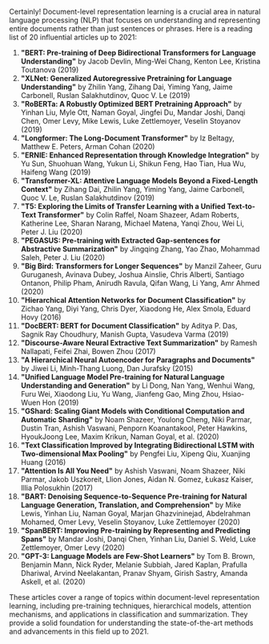 Certainly! Document-level representation learning is a crucial area in natural language processing (NLP) that focuses on understanding and representing entire documents rather than just sentences or phrases. Here is a reading list of 20 influential articles up to 2021:

1. **"BERT: Pre-training of Deep Bidirectional Transformers for Language Understanding"** by Jacob Devlin, Ming-Wei Chang, Kenton Lee, Kristina Toutanova (2019)
2. **"XLNet: Generalized Autoregressive Pretraining for Language Understanding"** by Zhilin Yang, Zihang Dai, Yiming Yang, Jaime Carbonell, Ruslan Salakhutdinov, Quoc V. Le (2019)
3. **"RoBERTa: A Robustly Optimized BERT Pretraining Approach"** by Yinhan Liu, Myle Ott, Naman Goyal, Jingfei Du, Mandar Joshi, Danqi Chen, Omer Levy, Mike Lewis, Luke Zettlemoyer, Veselin Stoyanov (2019)
4. **"Longformer: The Long-Document Transformer"** by Iz Beltagy, Matthew E. Peters, Arman Cohan (2020)
5. **"ERNIE: Enhanced Representation through Knowledge Integration"** by Yu Sun, Shuohuan Wang, Yukun Li, Shikun Feng, Hao Tian, Hua Wu, Haifeng Wang (2019)
6. **"Transformer-XL: Attentive Language Models Beyond a Fixed-Length Context"** by Zihang Dai, Zhilin Yang, Yiming Yang, Jaime Carbonell, Quoc V. Le, Ruslan Salakhutdinov (2019)
7. **"T5: Exploring the Limits of Transfer Learning with a Unified Text-to-Text Transformer"** by Colin Raffel, Noam Shazeer, Adam Roberts, Katherine Lee, Sharan Narang, Michael Matena, Yanqi Zhou, Wei Li, Peter J. Liu (2020)
8. **"PEGASUS: Pre-training with Extracted Gap-sentences for Abstractive Summarization"** by Jingqing Zhang, Yao Zhao, Mohammad Saleh, Peter J. Liu (2020)
9. **"Big Bird: Transformers for Longer Sequences"** by Manzil Zaheer, Guru Guruganesh, Avinava Dubey, Joshua Ainslie, Chris Alberti, Santiago Ontanon, Philip Pham, Anirudh Ravula, Qifan Wang, Li Yang, Amr Ahmed (2020)
10. **"Hierarchical Attention Networks for Document Classification"** by Zichao Yang, Diyi Yang, Chris Dyer, Xiaodong He, Alex Smola, Eduard Hovy (2016)
11. **"DocBERT: BERT for Document Classification"** by Aditya P. Das, Sagnik Ray Choudhury, Manish Gupta, Vasudeva Varma (2019)
12. **"Discourse-Aware Neural Extractive Text Summarization"** by Ramesh Nallapati, Feifei Zhai, Bowen Zhou (2017)
13. **"A Hierarchical Neural Autoencoder for Paragraphs and Documents"** by Jiwei Li, Minh-Thang Luong, Dan Jurafsky (2015)
14. **"Unified Language Model Pre-training for Natural Language Understanding and Generation"** by Li Dong, Nan Yang, Wenhui Wang, Furu Wei, Xiaodong Liu, Yu Wang, Jianfeng Gao, Ming Zhou, Hsiao-Wuen Hon (2019)
15. **"GShard: Scaling Giant Models with Conditional Computation and Automatic Sharding"** by Noam Shazeer, Youlong Cheng, Niki Parmar, Dustin Tran, Ashish Vaswani, Penporn Koanantakool, Peter Hawkins, HyoukJoong Lee, Maxim Krikun, Naman Goyal, et al. (2020)
16. **"Text Classification Improved by Integrating Bidirectional LSTM with Two-dimensional Max Pooling"** by Pengfei Liu, Xipeng Qiu, Xuanjing Huang (2016)
17. **"Attention Is All You Need"** by Ashish Vaswani, Noam Shazeer, Niki Parmar, Jakob Uszkoreit, Llion Jones, Aidan N. Gomez, Łukasz Kaiser, Illia Polosukhin (2017)
18. **"BART: Denoising Sequence-to-Sequence Pre-training for Natural Language Generation, Translation, and Comprehension"** by Mike Lewis, Yinhan Liu, Naman Goyal, Marjan Ghazvininejad, Abdelrahman Mohamed, Omer Levy, Veselin Stoyanov, Luke Zettlemoyer (2020)
19. **"SpanBERT: Improving Pre-training by Representing and Predicting Spans"** by Mandar Joshi, Danqi Chen, Yinhan Liu, Daniel S. Weld, Luke Zettlemoyer, Omer Levy (2020)
20. **"GPT-3: Language Models are Few-Shot Learners"** by Tom B. Brown, Benjamin Mann, Nick Ryder, Melanie Subbiah, Jared Kaplan, Prafulla Dhariwal, Arvind Neelakantan, Pranav Shyam, Girish Sastry, Amanda Askell, et al. (2020)

These articles cover a range of topics within document-level representation learning, including pre-training techniques, hierarchical models, attention mechanisms, and applications in classification and summarization. They provide a solid foundation for understanding the state-of-the-art methods and advancements in this field up to 2021.